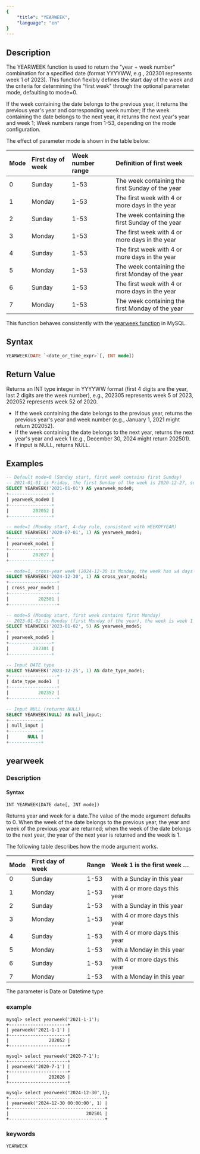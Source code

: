 ```yaml
---
{
    "title": "YEARWEEK",
    "language": "en"
}
---
```


## Description

The YEARWEEK function is used to return the "year + week number" combination for a specified date (format YYYYWW, e.g., 202301 represents week 1 of 2023). This function flexibly defines the start day of the week and the criteria for determining the "first week" through the optional parameter mode, defaulting to mode=0.

If the week containing the date belongs to the previous year, it returns the previous year's year and corresponding week number;
If the week containing the date belongs to the next year, it returns the next year's year and week 1;
Week numbers range from 1-53, depending on the mode configuration.

The effect of parameter mode is shown in the table below:

|Mode |First day of week |Week number range |Definition of first week                              |
|:----|:-----------------|:-----------------|:-----------------------------------------------------|
|0    |Sunday            |1-53              |The week containing the first Sunday of the year     |
|1    |Monday            |1-53              |The first week with 4 or more days in the year      |
|2    |Sunday            |1-53              |The week containing the first Sunday of the year     |
|3    |Monday            |1-53              |The first week with 4 or more days in the year      |
|4    |Sunday            |1-53              |The first week with 4 or more days in the year      |
|5    |Monday            |1-53              |The week containing the first Monday of the year     |
|6    |Sunday            |1-53              |The first week with 4 or more days in the year      |
|7    |Monday            |1-53              |The week containing the first Monday of the year     |

This function behaves consistently with the [yearweek function](https://dev.mysql.com/doc/refman/8.4/en/date-and-time-functions.html#function_yearweek) in MySQL.

## Syntax

```sql
YEARWEEK(DATE `<date_or_time_expr>`[, INT mode])
```

## Return Value

Returns an INT type integer in YYYYWW format (first 4 digits are the year, last 2 digits are the week number), e.g., 202305 represents week 5 of 2023, 202052 represents week 52 of 2020.

- If the week containing the date belongs to the previous year, returns the previous year's year and week number (e.g., January 1, 2021 might return 202052).
- If the week containing the date belongs to the next year, returns the next year's year and week 1 (e.g., December 30, 2024 might return 202501).
- If input is NULL, returns NULL.

## Examples

```sql
-- Default mode=0 (Sunday start, first week contains first Sunday)
-- 2021-01-01 is Friday, the first Sunday of the week is 2020-12-27, so it belongs to week 52 of 2020
SELECT YEARWEEK('2021-01-01') AS yearweek_mode0;
+----------------+
| yearweek_mode0 |
+----------------+
|         202052 |
+----------------+

-- mode=1 (Monday start, 4-day rule, consistent with WEEKOFYEAR)
SELECT YEARWEEK('2020-07-01', 1) AS yearweek_mode1;
+----------------+
| yearweek_mode1 |
+----------------+
|         202027 |
+----------------+

-- mode=1, cross-year week (2024-12-30 is Monday, the week has ≥4 days in 2025, belongs to week 1 of 2025)
SELECT YEARWEEK('2024-12-30', 1) AS cross_year_mode1;
+------------------+
| cross_year_mode1 |
+------------------+
|           202501 |
+------------------+

-- mode=5 (Monday start, first week contains first Monday)
-- 2023-01-02 is Monday (first Monday of the year), the week is week 1 of 2023
SELECT YEARWEEK('2023-01-02', 5) AS yearweek_mode5;
+----------------+
| yearweek_mode5 |
+----------------+
|         202301 |
+----------------+

-- Input DATE type
SELECT YEARWEEK('2023-12-25', 1) AS date_type_mode1;
+------------------+
| date_type_mode1  |
+------------------+
|           202352 |
+------------------+

-- Input NULL (returns NULL)
SELECT YEARWEEK(NULL) AS null_input;
+------------+
| null_input |
+------------+
|       NULL |
+------------+
```

## yearweek
### Description
#### Syntax

`INT YEARWEEK(DATE date[, INT mode])`

Returns year and week for a date.The value of the mode argument defaults to 0.
When the week of the date belongs to the previous year, the year and week of the previous year are returned; 
when the week of the date belongs to the next year, the year of the next year is returned and the week is 1.

The following table describes how the mode argument works.

|Mode |First day of week |Range   |Week 1 is the first week …    |
|:----|:-----------------|:-------|:-----------------------------|
|0    |Sunday            |1-53    |with a Sunday in this year    |
|1    |Monday            |1-53    |with 4 or more days this year |
|2    |Sunday            |1-53    |with a Sunday in this year    |
|3    |Monday            |1-53    |with 4 or more days this year |
|4    |Sunday            |1-53    |with 4 or more days this year |
|5    |Monday            |1-53    |with a Monday in this year    |
|6    |Sunday            |1-53    |with 4 or more days this year |
|7    |Monday            |1-53    |with a Monday in this year    |

The parameter is Date or Datetime type

### example
```
mysql> select yearweek('2021-1-1');
+----------------------+
| yearweek('2021-1-1') |
+----------------------+
|               202052 |
+----------------------+
```
```
mysql> select yearweek('2020-7-1');
+----------------------+
| yearweek('2020-7-1') |
+----------------------+
|               202026 |
+----------------------+
```
```
mysql> select yearweek('2024-12-30',1);
+------------------------------------+
| yearweek('2024-12-30 00:00:00', 1) |
+------------------------------------+
|                             202501 |
+------------------------------------+
```

### keywords
    YEARWEEK
